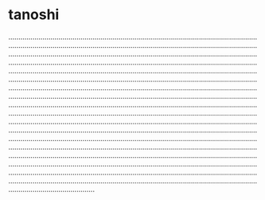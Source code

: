 # tanoshi
...................................................................................................................................................................................................................................................................................................................................................................................................................................................................................................................................................................................................................................................................................................................................................................................................................................................................................................................................................................................................................................................................................................................................................................................................................................................................................................................................................................................................................................................................................................................................................................................................................................................................................................................................................................................................................................................................................................................................................................................................................................................................................................................................................................................................................................................................................................................................................................